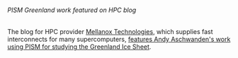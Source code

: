 ###### PISM Greenland work featured on HPC blog

The blog for HPC provider [Mellanox
Technologies](http://www.mellanox.com/), which supplies fast
interconnects for many supercomputers, [features Andy Aschwanden's work
using PISM for studying the Greenland Ice
Sheet](http://www.mellanox.com/blog/2017/07/university-alaska-hpc-tracking-ice-shelves/).
